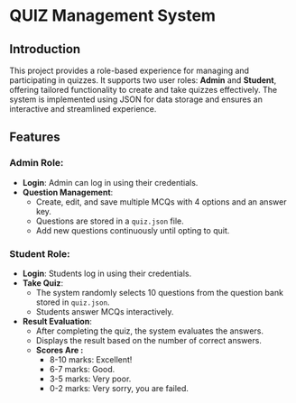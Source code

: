 ﻿# QUIZ Management System 
## Introduction 
This project provides a role-based experience for managing and participating in quizzes. It supports two user roles: **Admin** and **Student**, offering tailored functionality to create and take quizzes effectively. The system is implemented using JSON for data storage and ensures an interactive and streamlined experience.

## Features
### Admin Role:
- **Login**: Admin can log in using their credentials.
- **Question Management**:
  - Create, edit, and save multiple MCQs with 4 options and an answer key.
  - Questions are stored in a `quiz.json` file.
  - Add new questions continuously until opting to quit.

### Student Role:
- **Login**: Students log in using their credentials.
- **Take Quiz**:
  - The system randomly selects 10 questions from the question bank stored in `quiz.json`.
  - Students answer MCQs interactively.
- **Result Evaluation**:
  - After completing the quiz, the system evaluates the answers.
  - Displays the result based on the number of correct answers.
  - **Scores Are :**
    - 8-10 marks: Excellent!
    - 6-7 marks: Good.
    - 3-5 marks: Very poor.
    - 0-2 marks: Very sorry, you are failed.
